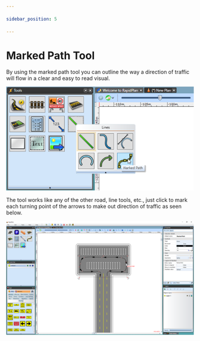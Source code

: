 ```yaml
---

sidebar_position: 5

---
```

# Marked Path Tool

By using the marked path tool you can outline the way a direction of traffic will flow in a clear and easy to read visual.

![Marked_path_tool](./assets/Marked_path_tool.png)

The tool works like any of the other road, line tools, etc., just click to mark each turning point of the arrows to make out direction of traffic as seen below.

![Marked_path_tool_example](./assets/Marked_path_tool_example.png)
